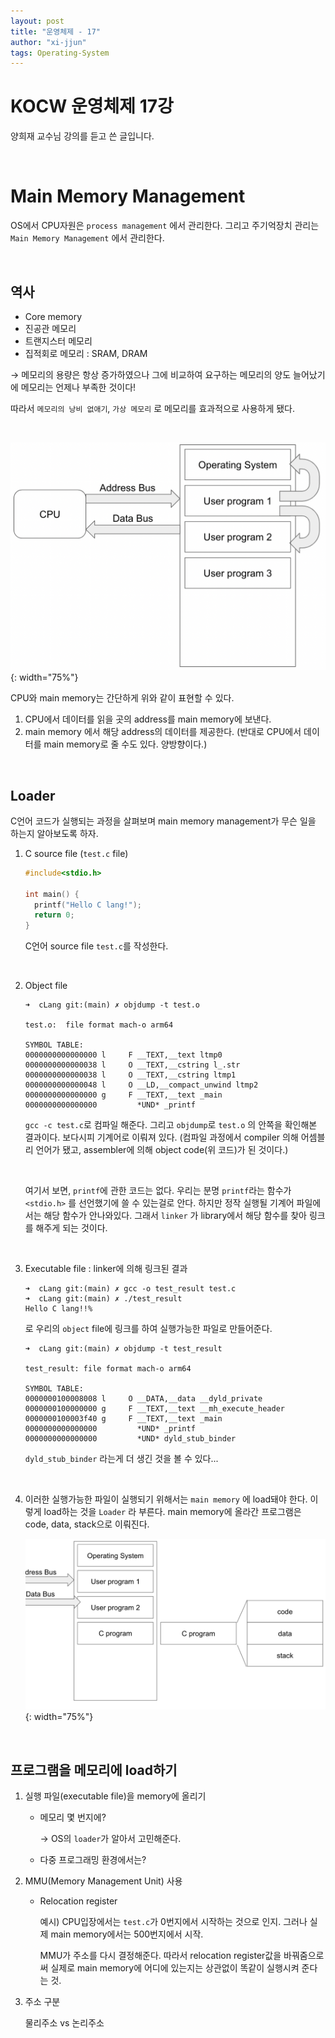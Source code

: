 ```yaml
---
layout: post
title: "운영체제 - 17"
author: "xi-jjun"
tags: Operating-System
---
```


# KOCW 운영체제 17강

양희재 교수님 강의를 듣고 쓴 글입니다. 

<br>

# Main Memory Management

OS에서 CPU자원은 `process management` 에서 관리한다. 그리고 주기억장치 관리는 `Main Memory Management` 에서 관리한다.

<br>

## 역사

- Core memory
- 진공관 메모리
- 트랜지스터 메모리
- 집적회로 메모리 : SRAM, DRAM

→ 메모리의 용량은 항상 증가하였으나 그에 비교하여 요구하는 메모리의 양도 늘어났기에 메모리는 언제나 부족한 것이다!

따라서 `메모리의 낭비 없애기`, `가상 메모리` 로 메모리를 효과적으로 사용하게 됐다.

<br>

![os4_1](https://github.com/xi-jjun/xi-jjun.github.io/blob/master/_posts/operating-system/img/os4_1.png?raw=True){: width="75%"}

CPU와 main memory는 간단하게 위와 같이 표현할 수 있다. 

1. CPU에서 데이터를 읽을 곳의 address를 main memory에 보낸다.
2. main memory 에서 해당 address의 데이터를 제공한다. (반대로 CPU에서 데이터를 main memory로 줄 수도 있다. 양방향이다.)

<br>

## Loader

C언어 코드가 실행되는 과정을 살펴보며 main memory management가 무슨 일을 하는지 알아보도록 하자.

1. C source file (`test.c` file)

   ```c
   #include<stdio.h>
   
   int main() {
     printf("Hello C lang!");
     return 0;
   }
   ```

   C언어 source file `test.c`를 작성한다.

   <br>

2. Object file

   ```objc
   ➜  cLang git:(main) ✗ objdump -t test.o 
   
   test.o:	file format mach-o arm64
   
   SYMBOL TABLE:
   0000000000000000 l     F __TEXT,__text ltmp0
   0000000000000038 l     O __TEXT,__cstring l_.str
   0000000000000038 l     O __TEXT,__cstring ltmp1
   0000000000000048 l     O __LD,__compact_unwind ltmp2
   0000000000000000 g     F __TEXT,__text _main
   0000000000000000         *UND* _printf
   ```

   `gcc -c test.c`로 컴파일 해준다. 그리고 `objdump`로 `test.o` 의 안쪽을 확인해본 결과이다. 보다시피 기계어로 이뤄져 있다. (컴파일 과정에서 compiler 의해 어셈블리 언어가 됐고, assembler에 의해 object code(위 코드)가 된 것이다.)

   <br>

   여기서 보면, `printf`에 관한 코드는 없다. 우리는 분명 `printf`라는 함수가 `<stdio.h>` 를 선언했기에 쓸 수 있는걸로 안다. 하지만 정작 실행될 기계어 파일에서는 해당 함수가 안나와있다. 그래서 `linker` 가 library에서 해당 함수를 찾아 링크를 해주게 되는 것이다.

   <br>

3. Executable file : linker에 의해 링크된 결과

   ```console
   ➜  cLang git:(main) ✗ gcc -o test_result test.c
   ➜  cLang git:(main) ✗ ./test_result 
   Hello C lang!!%       
   ```

   로 우리의 `object` file에 링크를 하여 실행가능한 파일로 만들어준다.

   ```executable
   ➜  cLang git:(main) ✗ objdump -t test_result 
   
   test_result:	file format mach-o arm64
   
   SYMBOL TABLE:
   0000000100008008 l     O __DATA,__data __dyld_private
   0000000100000000 g     F __TEXT,__text __mh_execute_header
   0000000100003f40 g     F __TEXT,__text _main
   0000000000000000         *UND* _printf
   0000000000000000         *UND* dyld_stub_binder
   ```

   `dyld_stub_binder` 라는게 더 생긴 것을 볼 수 있다...

   <br>

4. 이러한 실행가능한 파일이 실행되기 위해서는 `main memory` 에 load돼야 한다. 이렇게 load하는 것을 `Loader` 라 부른다. main memory에 올라간 프로그램은 code, data, stack으로 이뤄진다.

   ![os17_2](https://github.com/xi-jjun/xi-jjun.github.io/blob/master/_posts/operating-system/img/os17_2.png?raw=True){: width="75%"}

<br>

## 프로그램을 메모리에 load하기

1. 실행 파일(executable file)을 memory에 올리기

   - 메모리 몇 번지에?

     → OS의 `loader`가 알아서 고민해준다.

   - 다중 프로그래밍 환경에서는?

2. MMU(Memory Management Unit) 사용

   - Relocation register

     예시) CPU입장에서는 `test.c`가 0번지에서 시작하는 것으로 인지. 그러나 실제 main memory에서는 500번지에서 시작.

     MMU가 주소를 다시 결정해준다. 따라서 relocation register값을 바꿔줌으로써 실제로 main memory에 어디에 있는지는 상관없이 똑같이 실행시켜 준다는 것.

3. 주소 구분

   물리주소 vs 논리주소
